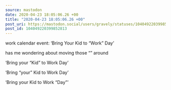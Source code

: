 ```yaml
---
source: mastodon
date: 2020-04-23 18:05:06.26 +00
title: "2020-04-23 18:05:06.26 +00"
post_uri: https://mastodon.social/users/gravely/statuses/104049220399852813
post_id: 104049220399852813
---
```

work calendar event: ‘Bring Your Kid to “Work” Day’

has me wondering about moving those “” around

‘Bring your “Kid” to Work Day’

‘Bring “your” Kid to Work Day’

‘Bring your Kid to Work “Day”’


